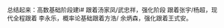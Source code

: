 总结起来：高数基础阶段建i#
跟着汤家凤/武忠祥，强化阶段
跟着张宇/杨超，现代全程跟着
李永乐，概率论基础跟着方浩/
余炳森，强化跟着王式安。
<!--stackedit_data:
eyJoaXN0b3J5IjpbNTUwOTY3ODIxXX0=
-->